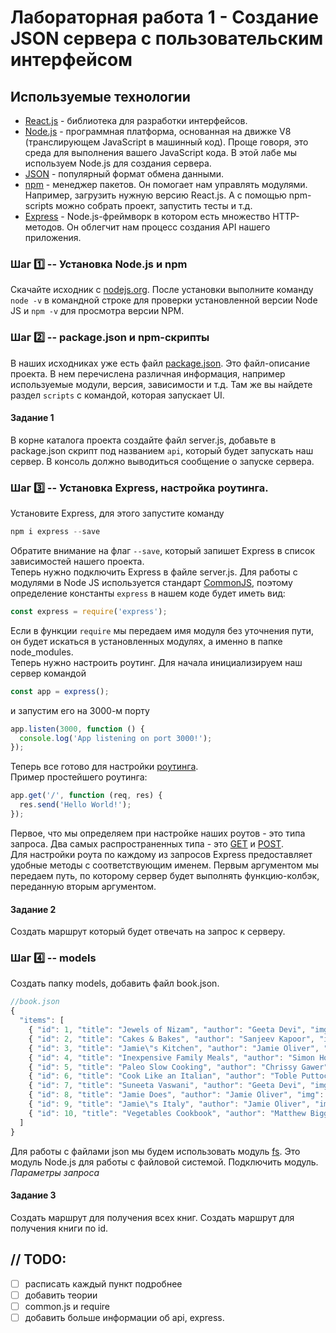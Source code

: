 # Лабораторная работа 1 - Создание JSON сервера с пользовательским интерфейсом
## Используемые технологии
* [React.js](https://reactjs.org/) - библиотека для разработки интерфейсов.
* [Node.js](https://nodejs.org/en/) - программная платформа, основанная на движке V8 (транслирующем JavaScript в машинный код). Проще говоря, это среда для выполнения вашего JavaScript кода. В этой лабе мы используем Node.js для создания сервера.
* [JSON](http://www.json.org/json-ru.html) - популярный формат обмена данными.
* [npm](https://www.npmjs.com/) - менеджер пакетов. Он помогает нам управлять модулями. Например, загрузить нужную версию React.js. А с помощью npm-scripts можно собрать проект, запустить тесты и т.д.
* [Express](http://expressjs.com/ru/) - Node.js-фреймворк в котором есть множество HTTP-методов. Он облегчит нам процесс создания API нашего приложения.

### Шаг :one: -- Установка Node.js и npm
Скачайте исходник с [nodejs.org](https://nodejs.org/en/). После установки выполните команду `node -v` в командной строке для проверки установленной версии Node JS и `npm -v` для просмотра версии NPM.

### Шаг :two: -- package.json и npm-скрипты
В наших исходниках уже есть файл [package.json](https://maxfarseer.gitbooks.io/redux-course-ru/content/sozdaniepackagejson_md.html). Это файл-описание проекта. В нем перечислена различная информация, например используемые модули, версия, зависимости и т.д.
Там же вы найдете раздел `scripts` с командой, которая запускает UI. 
#### Задание 1
В корне каталога проекта создайте файл server.js, добавьте в package.json скрипт под названием `api`, который будет запускать наш сервер. В консоль должно выводиться сообщение о запуске сервера.

### Шаг :three: -- Установка Express, настройка роутинга.
Установите Express, для этого запустите команду
```js
npm i express --save
```
Обратите внимание на флаг `--save`, который запишет Express в список зависимостей нашего проекта.<br />
Теперь нужно подключить Express в файле server.js. Для работы с модулями в Node JS используется стандарт [CommonJS](https://habrahabr.ru/company/nixsolutions/blog/261141/), поэтому определение константы `express` в нашем коде будет иметь вид:
```js
const express = require('express');
```
Если в функции `require` мы передаем имя модуля без уточнения пути, он будет искаться в установленных модулях, а именно в папке node_modules. <br />
Теперь нужно настроить роутинг. Для начала инициализируем наш сервер командой 
```js
const app = express();
```
и запустим его на 3000-м порту
```js
app.listen(3000, function () {
  console.log('App listening on port 3000!');
});
```
Теперь все готово для настройки [роутинга](http://expressjs.com/ru/guide/routing.html).<br />
Пример простейшего роутинга:
```js
app.get('/', function (req, res) {
  res.send('Hello World!');
});
```
Первое, что мы определяем при настройке наших роутов - это типа запроса. Два самых распространенных типа - это [GET](https://ru.wikipedia.org/wiki/HTTP#GET) и [POST](https://ru.wikipedia.org/wiki/HTTP#POST).<br />
Для настройки роута по каждому из запросов Express предоставляет удобные методы с соответствующим именем. Первым аргументом мы передаем путь, по которому сервер будет выполнять функцию-колбэк, переданную вторым аргументом. 
#### Задание 2
Создать маршрут который будет отвечать на запрос к серверу.

### Шаг :four: -- models
Создать папку models, добавить файл book.json. 
```js
//book.json
{
  "items": [
    { "id": 1, "title": "Jewels of Nizam", "author": "Geeta Devi", "img": "JewelsOfNizam.jpg", "stars": 5, "labels": "label1" },
    { "id": 2, "title": "Cakes & Bakes", "author": "Sanjeev Kapoor", "img": "CakesAndBakes.jpg", "stars": 5, "labels": "label1" },
    { "id": 3, "title": "Jamie\"s Kitchen", "author": "Jamie Oliver", "img": "JamiesKitchen.jpg", "stars": 4, "labels": "label1" },
    { "id": 4, "title": "Inexpensive Family Meals", "author": "Simon Holst", "img": "InexpensiveFamilyMeals.jpg", "stars": 3, "labels": "label2" },
    { "id": 5, "title": "Paleo Slow Cooking", "author": "Chrissy Gawer", "img": "PaleoSlowCooking.jpg", "stars": 4, "labels": "label1" },
    { "id": 6, "title": "Cook Like an Italian", "author": "Toble Puttock", "img": "CookLikeAnItalian.jpg", "stars": 3, "labels": "label1" },
    { "id": 7, "title": "Suneeta Vaswani", "author": "Geeta Devi", "img": "SuneetaVaswani.jpg", "stars": 5, "labels": "label2" },
    { "id": 8, "title": "Jamie Does", "author": "Jamie Oliver", "img": "JamieDoes.jpg", "stars": 3, "labels": "label2" },
    { "id": 9, "title": "Jamie\"s Italy", "author": "Jamie Oliver", "img": "JamiesItaly.jpg", "stars": 5, "labels": "label1" },
    { "id": 10, "title": "Vegetables Cookbook", "author": "Matthew Biggs", "img": "VegetablesCookbook.jpg", "stars": 3, "labels": "label2" }
  ]
}
```
Для работы с файлами json мы будем использовать модуль [fs](https://nodejs.org/dist/latest-v4.x/docs/api/fs.html). Это модуль Node.js для работы с файловой системой.
Подключить модуль.
_Параметры запроса_
#### Задание 3
Создать маршрут для получения всех книг.
Создать маршрут для получения книги по id.

## // TODO:

- [ ] расписать каждый пункт подробнее
- [ ] добавить теории
- [ ] common.js и require
- [ ] добавить больше информации об api, express.
